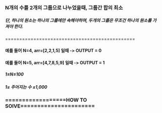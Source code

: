 ### N개의 수를 2개의 그룹으로 나누었을때, 그룹간 합의 최소
##### 단, 하나의 원소는 하나의 그룹에만 속해야하며, 두개의 그룹은 무조건 하나의 원소를 가져야 한다.
==============================================
#### 예를 들어 N=4, arr=[2,2,1,5] 일때 -> OUTPUT = 0
#### 예를 들어 N=5, arr=[4,7,8,5,9] 일때 -> OUTPUT = 1
##### 1≤N≤100
##### 1≤ 주어지는 수 ≤1,000

### ==================HOW TO SOlVE======================
